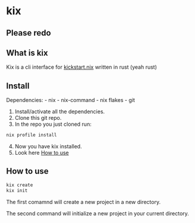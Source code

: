 # kix

## Please redo 


## What is kix
Kix is a cli interface for [kickstart.nix](https://github.com/ALT-F4-LLC/kickstart.nix) written in rust (yeah rust) 

## Install
Dependencies: 
    - nix
    - nix-command
    - nix flakes
    - git

1. Install/activate all the dependencies.
2. Clone this git repo.
3. In the repo you just cloned run:
```sh
nix profile install
```
4. Now you have kix installed.
5. Look here [How to use](#How-to-use)

## How to use 
```sh
kix create
kix init
```
The first comamnd will create a new project in a new directory.

The second command will initialize a new project in your current directory.

